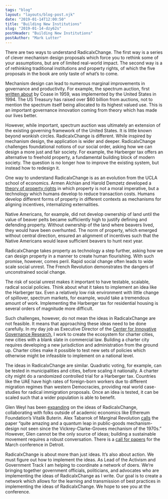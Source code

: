 ```yaml
---
tags: "blog"
layout: "layouts/blog-post.njk"
date: "2019-01-14T12:00:50"
title: "Building New Institutions"
slug: "2019-01-14-dzy62s"
postHeader: "Building New Institutions"
postAuthor: "Mark Lutter"
---
```


There are two ways to understand RadicalxChange. The first way is a series of clever mechanism design proposals which force you to rethink some of your assumptions, but are of limited real-world impact. The second way is a of rethinking traditional institutions and property rights, of which the five proposals in the book are only taste of what’s to come.

Mechanism design can lead to numerous marginal improvements in governance and productivity. For example, the spectrum auction, first [written about](https://www.jstor.org/stable/724927) by Coase in 1959, was implemented by the United States in 1994. The US Treasury has raised over \$60 billion from auctions, not to mention the spectrum itself being allocated to its highest valued use. This is an important governance innovation coming from theory which has made our lives better.

However, while important, spectrum auction was ultimately an extension of the existing governing framework of the United States. It is little known beyond wonkish circles. RadicalxChange is different. While inspired by mechanism design, the application is wider and deeper. RadicalxChange challenges foundational notions of our social order, asking how we can design a more just and fair society. For example, the Harberger tax offers an alternative to freehold property, a fundamental building block of modern society. The question is no longer how to improve the existing system, but instead how to redesign it.

One way to understand RadicalxChange is as an evolution from the UCLA school of economics. Armen Alchian and Harold Demzetz developed a [theory of property rights](https://econ.ucsb.edu/~tedb/Courses/Ec100C/Readings/Demsetz_Property_Rights.pdf) in which property is not a moral imperative, but a technology which humans develop to reduce transaction costs. Humans develop different forms of property in different contexts as mechanisms for aligning incentives, internalizing externalities.

Native Americans, for example, did not develop ownership of land until the value of beaver pelts became sufficiently high to justify defining and defending property. Without ownership of the land where beavers lived, they would have been overhunted. The norm of property, which emerged without central direction, ensured an alignment of incentives such that the Native Americans would leave sufficient beavers to hunt next year.

RadicalxChange takes property as technology a step further, asking how we can design property in a manner to create human flourishing. With such promise, however, comes peril. Rapid social change often leads to wide scale social unrest. The French Revolution demonstrates the dangers of unconstrained social change.

The risk of social unrest makes it important to have testable, scalable, radical social policies. Think about what it takes to implement an idea like the Harberger tax. Even a relatively low risk environment with little change of spillover, spectrum markets, for example, would take a tremendous amount of work. Implementing the Harberger tax for residential housing is several orders of magnitude more difficult.

Such challenges, however, do not mean the ideas in RadicalxChange are not feasible. It means that approaching these ideas need to be done carefully. In my day job as Executive Director of the [Center for Innovative Governance Research](https://innovativegovernance.org/), I work to create the ecosystem for charter cities, new cities with a blank slate in commercial law. Building a charter city requires developing a new jurisdiction and administration from the ground up. Charter cities make it possible to test new sets of policies which otherwise might be infeasible to implement on a national level.

The ideas in RadicalxChange are similar. Quadratic voting, for example, can be tested in municipalities and cities, before scaling it nationally. A charter city might do a randomized controlled trial for a Harberger tax. Countries like the UAE have high rates of foreign-born workers due to different migration regimes than western Democracies, providing real world case-studies for radical immigration proposals. Once an idea is tested, it can be scaled such that a wider population is able to benefit.

Glen Weyl has been [expanding](https://papers.ssrn.com/sol3/papers.cfm?abstract_id=3243656) on the ideas of RadicalxChange, collaborating with folks outside of academic economics like Ethereum Foundation’s Vitalik Buterin. Alex Tabarrok of Marginal Revolution [calls](https://marginalrevolution.com/marginalrevolution/2018/09/liberal-radicalism-mechanism-producing-public-goods.html) the paper “quite amazing and a quantum leap in public-goods mechanism-design not seen since the Vickrey-Clarke-Groves mechanism of the 1970s.” However, Glen cannot be the only source of ideas; building a sustainable movement requires a robust conversation. There is a [call for papers](https://www.radicalxchange.org/blog/posts/2018-11-27-0vdrny/) for the March conference in Detroit.

RadicalxChange is about more than just ideas. It’s also about action. We must figure out how to implement the ideas. As Lead of the Activism and Government Track I am helping to coordinate a network of doers. We’re bringing together government officials, politicians, and advocates who are implementing the ideas of RadicalxChange as I write. Our goal is to create a network which allows for the learning and transmission of best practices in implementing the ideas of RadicalxChange. We hope to see you at the conference.
